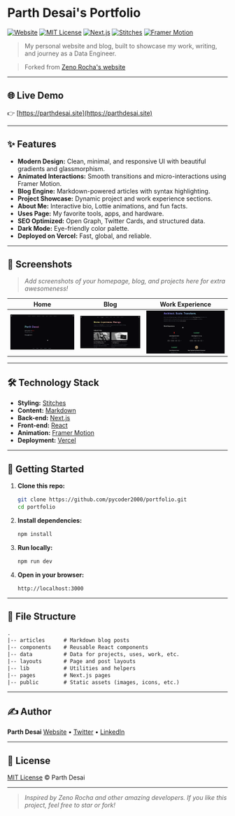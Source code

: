 # Parth Desai's Portfolio

[![Website](https://img.shields.io/website?url=https%3A%2F%2Fparthdesai.site)](https://parthdesai.site)
[![MIT License](https://img.shields.io/badge/license-MIT-blue.svg)](http://parthdesai.mit-license.org/)
[![Next.js](https://img.shields.io/badge/built%20with-Next.js-000?logo=next.js)](https://nextjs.org/)
[![Stitches](https://img.shields.io/badge/styling-Stitches-8e44ad)](https://stitches.dev/)
[![Framer Motion](https://img.shields.io/badge/animation-Framer%20Motion-e17055)](https://www.framer.com/motion/)

> My personal website and blog, built to showcase my work, writing, and journey as a Data Engineer.

> Forked from [Zeno Rocha's website](https://github.com/zenorocha/zenorocha.com/tree/main)

---

## 🌐 Live Demo

👉 [https://parthdesai.site](https://parthdesai.site)

---

## ✨ Features

- **Modern Design:** Clean, minimal, and responsive UI with beautiful gradients and glassmorphism.
- **Animated Interactions:** Smooth transitions and micro-interactions using Framer Motion.
- **Blog Engine:** Markdown-powered articles with syntax highlighting.
- **Project Showcase:** Dynamic project and work experience sections.
- **About Me:** Interactive bio, Lottie animations, and fun facts.
- **Uses Page:** My favorite tools, apps, and hardware.
- **SEO Optimized:** Open Graph, Twitter Cards, and structured data.
- **Dark Mode:** Eye-friendly color palette.
- **Deployed on Vercel:** Fast, global, and reliable.

---

## 📸 Screenshots

> _Add screenshots of your homepage, blog, and projects here for extra awesomeness!_

| Home                                      | Blog                                                         | Work Experience                                       |
| ----------------------------------------- | ------------------------------------------------------------ | ---------------------------------------------- |
| ![Home](public/static/images/Screenshots/Home.png) | ![Blog](public/static/images/Screenshots/Articles.png) | ![Work Experience](public/static/images/Screenshots/Work.png) |

---

## 🛠️ Technology Stack

- **Styling:** [Stitches](https://stitches.dev/)
- **Content:** [Markdown](https://daringfireball.net/projects/markdown/)
- **Back-end:** [Next.js](https://nextjs.org/)
- **Front-end:** [React](https://reactjs.org/)
- **Animation:** [Framer Motion](https://www.framer.com/motion/)
- **Deployment:** [Vercel](https://vercel.com/)

---

## 🚀 Getting Started

1. **Clone this repo:**
    ```sh
    git clone https://github.com/pycoder2000/portfolio.git
    cd portfolio
    ```

2. **Install dependencies:**
    ```sh
    npm install
    ```

3. **Run locally:**
    ```sh
    npm run dev
    ```

4. **Open in your browser:**
    ```
    http://localhost:3000
    ```

---

## 📁 File Structure

```
.
|-- articles      # Markdown blog posts
|-- components    # Reusable React components
|-- data          # Data for projects, uses, work, etc.
|-- layouts       # Page and post layouts
|-- lib           # Utilities and helpers
|-- pages         # Next.js pages
|-- public        # Static assets (images, icons, etc.)
```

---

## ✍️ Author

**Parth Desai**
[Website](https://parthdesai.site) • [Twitter](https://x.com/_ParthDesai_) • [LinkedIn](https://www.linkedin.com/in/parthdesai2000/)

---

## 📄 License

[MIT License](http://parthdesai.mit-license.org/) © Parth Desai

---

> _Inspired by Zeno Rocha and other amazing developers. If you like this project, feel free to star or fork!_